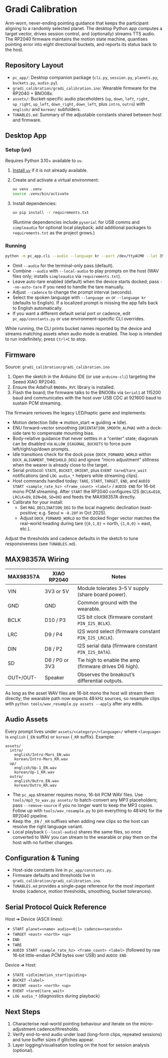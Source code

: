 # Gradi Calibration

Arm-worn, never-ending pointing guidance that keeps the participant aligning to a randomly selected planet. The desktop Python app computes a target vector, drives session control, and (optionally) streams TTS audio. The RP2040 firmware maintains the motion state machine, quantises pointing error into eight directional buckets, and reports its status back to the host.

## Repository Layout

- `pc_app/`: Desktop companion package (`cli.py`, `session.py`, `planets.py`, `buckets.py`, `audio.py`).
- `gradi_calibration/gradi_calibration.ino`: Wearable firmware for the RP2040 + BNO08x.
- `assets/`: Bucket-specific audio placeholders (`up`, `down`, `left`, `right`, `up_right`, `up_left`, `down_right`, `down_left`, plus `intro`, `outro`) with `english/` and `korean/` subfolders.
- `TUNABLES.md`: Summary of the adjustable constants shared between host and firmware.

## Desktop App

### Setup (uv)

Requires Python 3.10+ available to `uv`.

1. [Install `uv`](https://github.com/astral-sh/uv) if it is not already available.
2. Create and activate a virtual environment:

   ```bash
   uv venv .venv
   source .venv/bin/activate
   ```

3. Install dependencies:

   ```bash
   uv pip install -r requirements.txt
   ```

   (Runtime dependencies include `pyserial` for USB comms and `simpleaudio` for optional local playback; add additional packages to `requirements.txt` as the project grows.)

### Running

```bash
python -m pc_app.cli --audio --language kr --port /dev/ttyACM0 --lat 35.1458 --lon 126.9231 --log-level INFO
```

- Omit `--audio` for the terminal-only pass (default).
- Combine `--audio` with `--local-audio` to play prompts on the host (WAV files only; installs `simpleaudio` via `requirements.txt`).
- Leave auto-tare enabled (default) when the device starts docked; pass `--no-auto-tare` if you need to handle the tare manually.
- Adjust `--cadence` to change the prompt interval (seconds).
- Select the spoken language with `--language en` or `--language kr` (defaults to English). If a localized prompt is missing the app falls back to English automatically.
- If you want a different default serial port or cadence, edit `pc_app/constants.py` or use environment-specific CLI overrides.

While running, the CLI prints bucket names reported by the device and streams matching assets when audio mode is enabled. The loop is intended to run indefinitely; press `Ctrl+C` to stop.

## Firmware

Source: `gradi_calibration/gradi_calibration.ino`

1. Open the sketch in the Arduino IDE (or use `arduino-cli`) targeting the Seeed XIAO RP2040.
2. Ensure the Adafruit `BNO08x_RVC` library is installed.
3. Flash the board; the firmware talks to the BNO08x via `Serial1` at 115200 baud and communicates with the host over USB CDC at 921600 baud to sustain PCM streaming.

The firmware removes the legacy LED/haptic game and implements:

- Motion detection (Idle ➜ motion_start ➜ guiding ➜ Idle).
- ENU forward-vector smoothing (`ORIENTATION_SMOOTH_ALPHA`) with a dock-side tare to compensate mounting bias.
- Body-relative guidance that never settles in a “center” state; diagonals can be disabled via `ALLOW_DIAGONAL_BUCKETS` to force pure left/right/up/down prompts.
- Idle transitions check for the dock pose (`DOCK_FORWARD_WORLD` within `DOCK_ALIGNMENT_THRESHOLD_DEG`) and ignore “micro adjustment” stillness when the wearer is already close to the target.
- Serial protocol: `STATE`, `BUCKET`, `ORIENT`, plus `EVENT tared`/`tare_wait` notifications (and `LOG audio_*` helpers while streaming clips).
- Host commands handled today: `TARE`, `START`, `TARGET`, `END`, and `AUDIO START <sample_rate_hz> <frame_count> <label>` / `AUDIO END` for 16-bit mono PCM streaming. After `START` the RP2040 configures I2S (`BCLK=D10`, `LRCLK=D9`, `DIN=D8`, `SD=D6`) and feeds the MAX98357A directly.
- Calibrate for your install:
  - Set `MAG_DECLINATION_DEG` to the local magnetic declination (east-positive; e.g. Seoul ≈ `-8.28f` in Oct 2025).
  - Adjust `DOCK_FORWARD_WORLD` so the docked finger vector matches the real-world heading during tare (`{0,1,0}` = north, `{1,0,0}` = east, etc.).

Adjust the thresholds and cadence defaults in the sketch to tune responsiveness (see `TUNABLES.md`).

## MAX98357A Wiring

| MAX98357A | XIAO RP2040 | Notes |
| --- | --- | --- |
| VIN | 3V3 or 5V | Module tolerates 3–5 V supply (share board power). |
| GND | GND | Common ground with the wearable. |
| BCLK | D10 / P3 | I2S bit clock (firmware constant `PIN_I2S_BCLK`). |
| LRC | D9 / P4 | I2S word select (firmware constant `PIN_I2S_LRCLK`). |
| DIN | D8 / P2 | I2S serial data (firmware constant `PIN_I2S_DATA`). |
| SD | D6 / P0 or 3V3 | Tie high to enable the amp (firmware drives D6 high). |
| OUT+/OUT- | Speaker | Observes the breakout’s differential outputs. |

As long as the asset WAV files are 16-bit mono the host will stream them directly; the wearable path now expects 48 kHz sources, so resample clips with `python tools/wav_resample.py assets --apply` after any edits.

## Audio Assets

Every prompt lives under `assets/<category>/<language>/` where `<language>` is `english` (`_EN` suffix) or `korean` (`_KR` suffix). Example:

```
assets/
  intro/
    english/Intro-Mars_EN.wav
    korean/Intro-Mars_KR.wav
  up/
    english/Up-1_EN.wav
    korean/Up-1_KR.wav
  outro/
    english/Outro_EN.wav
    korean/Outro_KR.wav
```

- The `pc_app` streamer requires mono, 16-bit PCM WAV files. Use `tools/mp3_to_wav.py assets/` to batch-convert any MP3 placeholders; pass `--remove-source` if you no longer want to keep the MP3 copies. Follow up with `tools/wav_resample.py` to pin everything to 48 kHz for the RP2040 pipeline.
- Keep the `_EN` / `_KR` suffixes when adding new clips so the host can resolve the right language variant.
- Local playback (`--local-audio`) shares the same files, so once converted to WAV you can stream to the wearable or play them on the host with no further changes.

## Configuration & Tuning

- Host-side constants live in `pc_app/constants.py`.
- Firmware defaults and thresholds live in `gradi_calibration/gradi_calibration.ino`.
- `TUNABLES.md` provides a single-page reference for the most important knobs (cadence, motion thresholds, smoothing, bucket tolerances).

## Serial Protocol Quick Reference

Host ➜ Device (ASCII lines):

- `START planet=<name> audio=<0|1> cadence=<seconds>`
- `TARGET <east> <north> <up>`
- `END`
- `TARE`
- `AUDIO START <sample_rate_hz> <frame_count> <label>` (followed by raw 16-bit little-endian PCM bytes over USB) and `AUDIO END`

Device ➜ Host:

- `STATE <idle|motion_start|guiding>`
- `BUCKET <label>`
- `ORIENT <east> <north> <up>`
- `EVENT <tared|tare_wait>`
- `LOG audio_*` (diagnostics during playback)

## Next Steps

1. Characterise real-world pointing behaviour and iterate on the micro-adjustment cadence/thresholds.
2. Verify end-to-end audio under load (long-form clips, repeated sessions) and tune buffer sizes if glitches appear.
3. Layer logging/visualisation tooling on the host for session analysis (optional).
